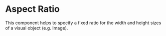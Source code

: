 # Aspect Ratio

This component helps to specify a fixed ratio for the width and height sizes of a visual object (e.g. Image).

<Playground />

<Usage />

<Api />

<Examples />

<Example value="default" />

<Example value="video" />

<Example value="more" />

<Checklist 
    accessibility={false}
    bidirectionality="N/A"
    cssParts="N/A"
    cssVariables="N/A"
    documentation={true}
    examples={true}
    events="N/A"
    keyboard="N/A"
    methods="N/A"
    properties={true}
    slots={true}
/>
